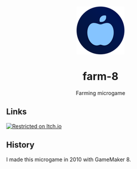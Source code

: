 <div align="center">

![](.media/icon-128x128_round.png)

# farm-8

Farming microgame

</div>

## Links

[![Restricted on Itch.io](https://img.shields.io/badge/itch.io-restricted-%23A287C0)](https://steffo.itch.io/farm8)

## History

I made this microgame in 2010 with GameMaker 8.
